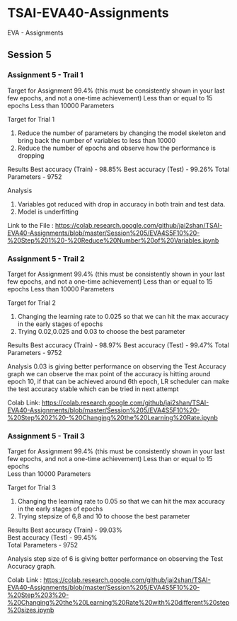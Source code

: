 # TSAI-EVA40-Assignments
EVA - Assignments

## Session 5

### Assignment 5 - Trail 1
Target for Assignment
99.4% (this must be consistently shown in your last few epochs, and not a one-time achievement) Less than or equal to 15 epochs
Less than 10000 Parameters

Target for Trial 1
1) Reduce the number of parameters by changing the model skeleton and bring back the number of variables to less than 10000
2) Reduce the number of epochs and observe how the performance is dropping

Results
Best accuracy (Train) - 98.85%
Best accuracy (Test) - 99.26%
Total Parameters - 9752

Analysis
1) Variables got reduced with drop in accuracy in both train and test data.
2) Model is underfitting

Link to the File : https://colab.research.google.com/github/jai2shan/TSAI-EVA40-Assignments/blob/master/Session%205/EVA4S5F10%20-%20Step%201%20-%20Reduce%20Number%20of%20Variables.ipynb

### Assignment 5 - Trail 2
Target for Assignment
99.4% (this must be consistently shown in your last few epochs, and not a one-time achievement) Less than or equal to 15 epochs
Less than 10000 Parameters

Target for Trial 2
1) Changing the learning rate to 0.025 so that we can hit the max accuracy in the early stages of epochs
2) Trying 0.02,0.025 and 0.03 to choose the best parameter

Results
Best accuracy (Train) - 98.97%
Best accuracy (Test) - 99.47%
Total Parameters - 9752

Analysis
0.03 is giving better performance on observing the Test Accuracy graph we can observe the max point of the accuracy is hitting around epoch 10, if that can be achieved around 6th epoch, LR scheduler can make the test accuracy stable which can be tried in next attempt

Colab Link: https://colab.research.google.com/github/jai2shan/TSAI-EVA40-Assignments/blob/master/Session%205/EVA4S5F10%20-%20Step%202%20-%20Changing%20the%20Learning%20Rate.ipynb

### Assignment 5 - Trail 3   
Target for Assignment
99.4% (this must be consistently shown in your last few epochs, and not a one-time achievement)
Less than or equal to 15 epochs      
Less than 10000 Parameters

Target for Trial 3
 1) Changing the learning rate to 0.05 so that we can hit the max accuracy in the early stages of epochs   
 2) Trying stepsize of 6,8 and 10 to choose the best parameter

Results
Best accuracy (Train) - 99.03%    
Best accuracy (Test) - 99.45%    
Total Parameters - 9752

Analysis
step size of 6 is giving better performance on observing the Test Accuracy graph.

Colab Link : https://colab.research.google.com/github/jai2shan/TSAI-EVA40-Assignments/blob/master/Session%205/EVA4S5F10%20-%20Step%203%20-%20Changing%20the%20Learning%20Rate%20with%20different%20step%20sizes.ipynb
